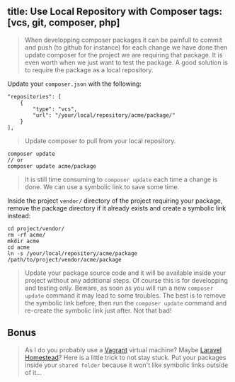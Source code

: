 title: Use Local Repository with Composer
tags: [vcs, git, composer, php]
-------
> When developping composer packages it can be painfull to commit and push (to
github for instance) for each change we have done then update composer for the
project we are requiring that package. It is even worth when we just want to test
the package. A good solution is to require the package as a local repository.

Update your `composer.json` with the following:

    "repositories": [
        {
            "type": "vcs",
            "url": "/your/local/repository/acme/package/"
        }
    ],

> Update composer to pull from your local repository.

    composer update
    // or
    composer update acme/package

> It is still time consuming to `composer update` each time a change is done.
We can use a symbolic link to save some time.

Inside the project `vendor/` directory of the project requiring your package,
remove the package directory if it already exists and create a symbolic link instead:

    cd project/vendor/
    rm -rf acme/
    mkdir acme
    cd acme
    ln -s /your/local/repository/acme/package /path/to/project/vendor/acme/package

> Update your package source code and it will be available inside your project
without any additional steps. Of course this is for developping and testing
only. Beware, as soon as you will run a new `composer update` command it may
lead to some troubles. The best is to remove the symbolic link before, then run
the `composer update` command and re-create the symbolic link just after. Not
that bad!

## Bonus

> As I do you probably use a [Vagrant](https://www.vagrantup.com/ "Vagrant")
virtual machine? Maybe [Laravel Homestead](https://github.com/laravel/homestead
"Laravel Homestead on Github")? Here is a little trick to not stay stuck. Put
your packages inside your `shared folder` because it won't like symbolic links
outside of it...

